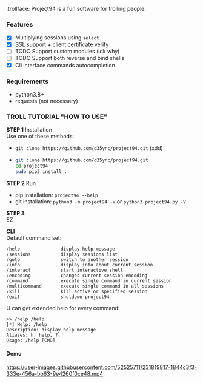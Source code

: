 :trollface: Project94 is a fun software for trolling people.


### Features
- [X] Multiplying sessions using `select`
- [X] SSL support + client certificate verify 
- [ ] TODO Support custom modules (idk why)
- [ ] TODO Support both reverse and bind shells
- [X] Cli interface commands autocompletion

### Requirements
- python3.8+
- requests (not necessary)

### TROLL TUTORIAL "HOW TO USE"
**STEP 1** Installation  
Use one of these methods:
<!-- - `sudo pip3 install project94` -->
- `git clone https://github.com/d35ync/project94.git` (xdd)
- ```bash
  git clone https://github.com/d35ync/project94.git
  cd project94
  sudo pip3 install .
  ```

**STEP 2** Run  
- pip installation: `project94 --help`
- git installation: `python3 -m project94 -V` or `python3 project94.py -V`

**STEP 3**  
EZ



**CLI**  
Default command set:
```
/help               display help message
/sessions           display sessions list
/goto               switch to another session
/info               display info about current session
/interact           start interactive shell
/encoding           changes current session encoding
/command            execute single command in current session
/multicommand       execute single command in all sessions
/kill               kill active or specified session
/exit               shutdown project94
```

U can get extended help for every command:
```
>> /help /help
[*] Help: /help
Description: display help message
Aliases: h, help, ?.
Usage: /help [CMD]
```

#### Demo

https://user-images.githubusercontent.com/52525711/231819817-1844c3f3-333e-456a-bb63-9e4260f0ce48.mp4
